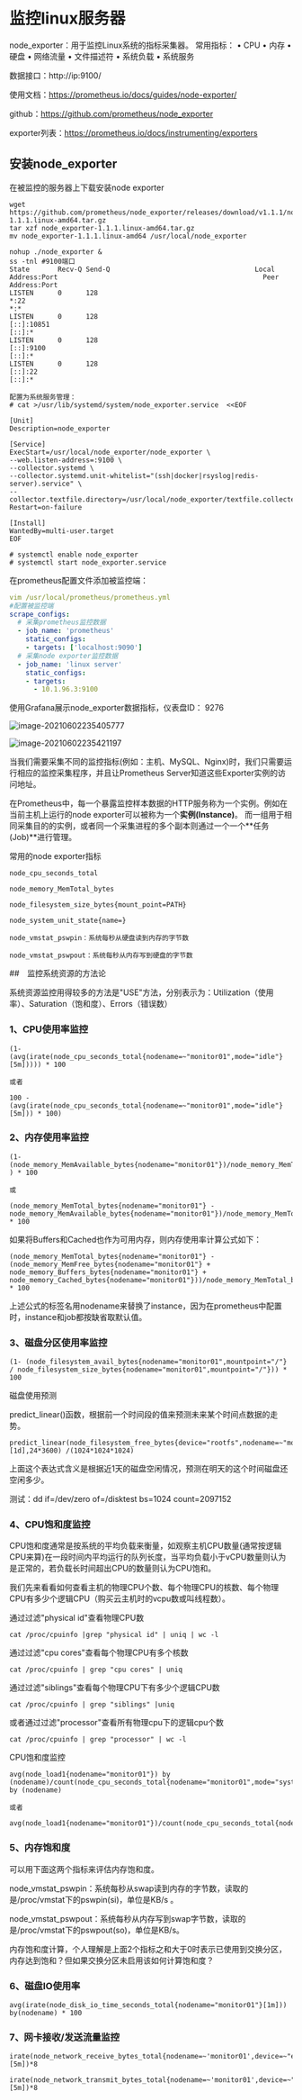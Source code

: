 # 监控linux服务器

node_exporter：用于监控Linux系统的指标采集器。
常用指标：
• CPU
• 内存
• 硬盘
• 网络流量
• 文件描述符
• 系统负载
• 系统服务  

数据接口：http://ip:9100/

使用文档：https://prometheus.io/docs/guides/node-exporter/

github：https://github.com/prometheus/node_exporter

exporter列表：https://prometheus.io/docs/instrumenting/exporters

## 安装node_exporter

在被监控的服务器上下载安装node exporter

```shell
wget https://github.com/prometheus/node_exporter/releases/download/v1.1.1/node_exporter-1.1.1.linux-amd64.tar.gz
tar xzf node_exporter-1.1.1.linux-amd64.tar.gz
mv node_exporter-1.1.1.linux-amd64 /usr/local/node_exporter

nohup ./node_exporter &
ss -tnl	#9100端口
State       Recv-Q Send-Q                                    Local Address:Port                                                   Peer Address:Port              
LISTEN      0      128                                                   *:22                                                                *:*                  
LISTEN      0      128                                                [::]:10851                                                          [::]:*                  
LISTEN      0      128                                                [::]:9100                                                           [::]:*                  
LISTEN      0      128                                                [::]:22                                                             [::]:*  
```

```shell
配置为系统服务管理：
# cat >/usr/lib/systemd/system/node_exporter.service  <<EOF

[Unit]
Description=node_exporter

[Service]
ExecStart=/usr/local/node_exporter/node_exporter \
--web.listen-address=:9100 \
--collector.systemd \
--collector.systemd.unit-whitelist="(ssh|docker|rsyslog|redis-server).service" \
--collector.textfile.directory=/usr/local/node_exporter/textfile.collected
Restart=on-failure

[Install]
WantedBy=multi-user.target
EOF

# systemctl enable node_exporter
# systemctl start node_exporter.service
```



在prometheus配置文件添加被监控端：

```yaml
vim /usr/local/prometheus/prometheus.yml
#配置被监控端
scrape_configs:
  # 采集prometheus监控数据
  - job_name: 'prometheus'
    static_configs:
    - targets: ['localhost:9090']
  # 采集node exporter监控数据
  - job_name: 'linux server'
    static_configs:
    - targets:
      - 10.1.96.3:9100
```

使用Grafana展示node_exporter数据指标，仪表盘ID： 9276

![image-20210602235405777](https://gitee.com/c_honghui/picture/raw/master/img/20210602235405.png)



![image-20210602235421197](https://gitee.com/c_honghui/picture/raw/master/img/20210602235421.png)



当我们需要采集不同的监控指标(例如：主机、MySQL、Nginx)时，我们只需要运行相应的监控采集程序，并且让Prometheus Server知道这些Exporter实例的访问地址。

在Prometheus中，每一个暴露监控样本数据的HTTP服务称为一个实例。例如在当前主机上运行的node exporter可以被称为一个**实例(Instance)**。
而一组用于相同采集目的的实例，或者同一个采集进程的多个副本则通过一个一个**任务(Job)**进行管理。

常用的node exporter指标

```text
node_cpu_seconds_total

node_memory_MemTotal_bytes

node_filesystem_size_bytes{mount_point=PATH}

node_system_unit_state{name=}

node_vmstat_pswpin：系统每秒从硬盘读到内存的字节数

node_vmstat_pswpout：系统每秒从内存写到硬盘的字节数
```

##　监控系统资源的方法论

系统资源监控用得较多的方法是"USE"方法，分别表示为：Utilization（使用率）、Saturation（饱和度）、Errors（错误数）

### 1、CPU使用率监控

```shell
(1- (avg(irate(node_cpu_seconds_total{nodename=~"monitor01",mode="idle"}[5m])))) * 100

或者

100 - (avg(irate(node_cpu_seconds_total{nodename=~"monitor01",mode="idle"}[5m])) * 100)
```

### 2、内存使用率监控

```shell
(1- (node_memory_MemAvailable_bytes{nodename="monitor01"})/node_memory_MemTotal_bytes{nodename="monitor01"} ) * 100

或

(node_memory_MemTotal_bytes{nodename="monitor01"} - node_memory_MemAvailable_bytes{nodename="monitor01"})/node_memory_MemTotal_bytes{nodename="monitor01"} * 100
```

如果将Buffers和Cached也作为可用内存，则内存使用率计算公式如下：

```shell
(node_memory_MemTotal_bytes{nodename="monitor01"} - (node_memory_MemFree_bytes{nodename="monitor01"} + node_memory_Buffers_bytes{nodename="monitor01"} + node_memory_Cached_bytes{nodename="monitor01"}))/node_memory_MemTotal_bytes{nodename="monitor01"} * 100
```

上述公式的标签名用nodename来替换了instance，因为在prometheus中配置时，instance和job都按缺省取默认值。

### 3、磁盘分区使用率监控

```shell
(1- (node_filesystem_avail_bytes{nodename="monitor01",mountpoint="/"} / node_filesystem_size_bytes{nodename="monitor01",mountpoint="/"})) * 100
```

磁盘使用预测

predict_linear()函数，根据前一个时间段的值来预测未来某个时间点数据的走势。

```shell
predict_linear(node_filesystem_free_bytes{device="rootfs",nodename=~"monitor01",mountpoint="/"}[1d],24*3600) /(1024*1024*1024)
```

上面这个表达式含义是根据近1天的磁盘空闲情况，预测在明天的这个时间磁盘还空闲多少。

测试：dd if=/dev/zero of=/disktest bs=1024 count=2097152

### 4、CPU饱和度监控

CPU饱和度通常是按系统的平均负载来衡量，如观察主机CPU数量(通常按逻辑CPU来算)在一段时间内平均运行的队列长度，当平均负载小于vCPU数量则认为是正常的，若负载长时间超出CPU的数量则认为CPU饱和。

我们先来看看如何查看主机的物理CPU个数、每个物理CPU的核数、每个物理CPU有多少个逻辑CPU（购买云主机时的vcpu数或叫线程数）。

通过过滤"physical id"查看物理CPU数

`cat /proc/cpuinfo |grep "physical id" | uniq | wc -l`

通过过滤"cpu cores"查看每个物理CPU有多个核数

`cat /proc/cpuinfo | grep "cpu cores" | uniq`

通过过滤"siblings"查看每个物理CPU下有多少个逻辑CPU数

`cat /proc/cpuinfo | grep "siblings" |uniq`

或者通过过滤"processor"查看所有物理cpu下的逻辑cpu个数

`cat /proc/cpuinfo | grep "processor" | wc -l`



CPU饱和度监控

```shell
avg(node_load1{nodename="monitor01"}) by (nodename)/count(node_cpu_seconds_total{nodename="monitor01",mode="system"}) by (nodename)

或者

avg(node_load1{nodename="monitor01"})/count(node_cpu_seconds_total{nodename="monitor01",mode="system"})
```

### 5、内存饱和度

可以用下面这两个指标来评估内存饱和度。

node_vmstat_pswpin：系统每秒从swap读到内存的字节数，读取的是/proc/vmstat下的pswpin(si)，单位是KB/s 。

node_vmstat_pswpout：系统每秒从内存写到swap字节数，读取的是/proc/vmstat下的pswpout(so)，单位是KB/s。

内存饱和度计算，个人理解是上面2个指标之和大于0时表示已使用到交换分区，内存达到饱和？但如果交换分区未启用该如何计算饱和度？

### 6、磁盘IO使用率

```shell
avg(irate(node_disk_io_time_seconds_total{nodename="monitor01"}[1m])) by(nodename) * 100
```

### 7、网卡接收/发送流量监控

```shell
irate(node_network_receive_bytes_total{nodename=~'monitor01',device=~"ens5"}[5m])*8

irate(node_network_transmit_bytes_total{nodename=~'monitor01',device=~"ens5"}[5m])*8
```



